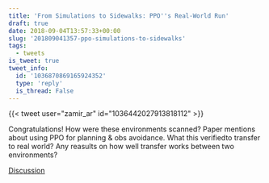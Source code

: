 ```yaml
---
title: 'From Simulations to Sidewalks: PPO''s Real-World Run'
draft: true
date: 2018-09-04T13:57:33+00:00
slug: '201809041357-ppo-simulations-to-sidewalks'
tags:
  - tweets
is_tweet: true
tweet_info:
  id: '1036870869165924352'
  type: 'reply'
  is_thread: False
---
```




{{< tweet user="zamir_ar" id="1036442027913818112" >}}

Congratulations! How were these environments scanned? Paper mentions about using PPO for planning &amp; obs avoidance. What this verifiedto transfer to real world? Any reasults on how well transfer works between two environments?

[Discussion](https://x.com/sytelus/status/1036870869165924352)
